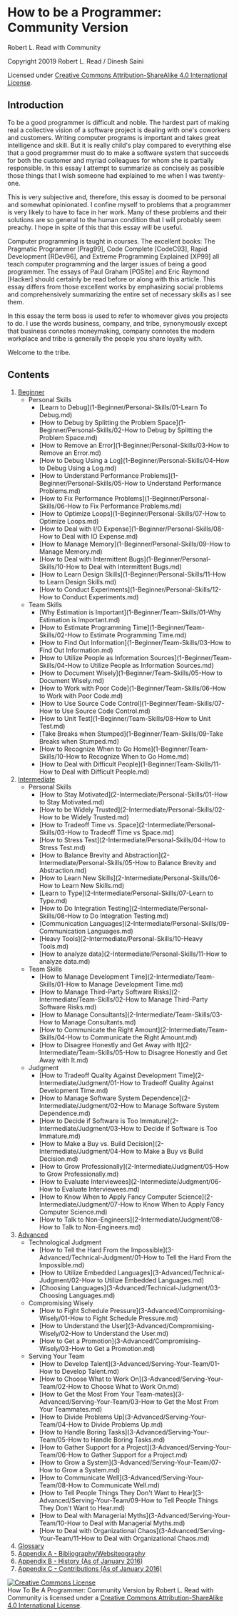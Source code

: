 # How to be a Programmer: Community Version

Robert L. Read with Community

Copyright 20019 Robert L. Read / Dinesh Saini

Licensed under [Creative Commons Attribution-ShareAlike 4.0 International License](http://creativecommons.org/licenses/by-sa/4.0/).

## Introduction
To be a good programmer is difficult and noble. The hardest part of making real a collective vision of a software project is dealing with one's coworkers and customers. Writing computer programs is important and takes great intelligence and skill. But it is really child's play compared to everything else that a good programmer must do to make a software system that succeeds for both the customer and myriad colleagues for whom she is partially responsible. In this essay I attempt to summarize as concisely as possible those things that I wish someone had explained to me when I was twenty-one.

This is very subjective and, therefore, this essay is doomed to be personal and somewhat opinionated. I confine myself to problems that a programmer is very likely to have to face in her work. Many of these problems and their solutions are so general to the human condition that I will probably seem preachy. I hope in spite of this that this essay will be useful.

Computer programming is taught in courses. The excellent books: The Pragmatic Programmer [Prag99], Code Complete [CodeC93], Rapid Development [RDev96], and Extreme Programming Explained [XP99] all teach computer programming and the larger issues of being a good programmer. The essays of Paul Graham [PGSite] and Eric Raymond [Hacker] should certainly be read before or along with this article. This essay differs from those excellent works by emphasizing social problems and comprehensively summarizing the entire set of necessary skills as I see them.

In this essay the term boss is used to refer to whomever gives you projects to do. I use the words business, company, and tribe, synonymously except that business connotes moneymaking, company connotes the modern workplace and tribe is generally the people you share loyalty with.

Welcome to the tribe.

## Contents

1. [Beginner](1-Beginner)
	- Personal Skills
		- [Learn to Debug](1-Beginner/Personal-Skills/01-Learn To Debug.md)
		- [How to Debug by Splitting the Problem Space](1-Beginner/Personal-Skills/02-How to Debug by Splitting the Problem Space.md)
		- [How to Remove an Error](1-Beginner/Personal-Skills/03-How to Remove an Error.md)
		- [How to Debug Using a Log](1-Beginner/Personal-Skills/04-How to Debug Using a Log.md)
		- [How to Understand Performance Problems](1-Beginner/Personal-Skills/05-How to Understand Performance Problems.md)
		- [How to Fix Performance Problems](1-Beginner/Personal-Skills/06-How to Fix Performance Problems.md)
		- [How to Optimize Loops](1-Beginner/Personal-Skills/07-How to Optimize Loops.md)
		- [How to Deal with I/O Expense](1-Beginner/Personal-Skills/08-How to Deal with IO Expense.md)
		- [How to Manage Memory](1-Beginner/Personal-Skills/09-How to Manage Memory.md)
		- [How to Deal with Intermittent Bugs](1-Beginner/Personal-Skills/10-How to Deal with Intermittent Bugs.md)
		- [How to Learn Design Skills](1-Beginner/Personal-Skills/11-How to Learn Design Skills.md)
		- [How to Conduct Experiments](1-Beginner/Personal-Skills/12-How to Conduct Experiments.md)
	- Team Skills
		- [Why Estimation is Important](1-Beginner/Team-Skills/01-Why Estimation is Important.md)
		- [How to Estimate Programming Time](1-Beginner/Team-Skills/02-How to Estimate Programming Time.md)
		- [How to Find Out Information](1-Beginner/Team-Skills/03-How to Find Out Information.md)
		- [How to Utilize People as Information Sources](1-Beginner/Team-Skills/04-How to Utilize People as Information Sources.md)
		- [How to Document Wisely](1-Beginner/Team-Skills/05-How to Document Wisely.md)
		- [How to Work with Poor Code](1-Beginner/Team-Skills/06-How to Work with Poor Code.md)
		- [How to Use Source Code Control](1-Beginner/Team-Skills/07-How to Use Source Code Control.md)
		- [How to Unit Test](1-Beginner/Team-Skills/08-How to Unit Test.md)
		- [Take Breaks when Stumped](1-Beginner/Team-Skills/09-Take Breaks when Stumped.md)
		- [How to Recognize When to Go Home](1-Beginner/Team-Skills/10-How to Recognize When to Go Home.md)
		- [How to Deal with Difficult People](1-Beginner/Team-Skills/11-How to Deal with Difficult People.md)
2. [Intermediate](2-Intermediate)
	- Personal Skills
		- [How to Stay Motivated](2-Intermediate/Personal-Skills/01-How to Stay Motivated.md)
		- [How to be Widely Trusted](2-Intermediate/Personal-Skills/02-How to be Widely Trusted.md)
		- [How to Tradeoff Time vs. Space](2-Intermediate/Personal-Skills/03-How to Tradeoff Time vs Space.md)
		- [How to Stress Test](2-Intermediate/Personal-Skills/04-How to Stress Test.md)
		- [How to Balance Brevity and Abstraction](2-Intermediate/Personal-Skills/05-How to Balance Brevity and Abstraction.md)
		- [How to Learn New Skills](2-Intermediate/Personal-Skills/06-How to Learn New Skills.md)
		- [Learn to Type](2-Intermediate/Personal-Skills/07-Learn to Type.md)
		- [How to Do Integration Testing](2-Intermediate/Personal-Skills/08-How to Do Integration Testing.md)
		- [Communication Languages](2-Intermediate/Personal-Skills/09-Communication Languages.md)
		- [Heavy Tools](2-Intermediate/Personal-Skills/10-Heavy Tools.md)
		- [How to analyze data](2-Intermediate/Personal-Skills/11-How to analyze data.md)
	- Team Skills
		- [How to Manage Development Time](2-Intermediate/Team-Skills/01-How to Manage Development Time.md)
		- [How to Manage Third-Party Software Risks](2-Intermediate/Team-Skills/02-How to Manage Third-Party Software Risks.md)
		- [How to Manage Consultants](2-Intermediate/Team-Skills/03-How to Manage Consultants.md)
		- [How to Communicate the Right Amount](2-Intermediate/Team-Skills/04-How to Communicate the Right Amount.md)
		- [How to Disagree Honestly and Get Away with It](2-Intermediate/Team-Skills/05-How to Disagree Honestly and Get Away with It.md)
	- Judgment
		- [How to Tradeoff Quality Against Development Time](2-Intermediate/Judgment/01-How to Tradeoff Quality Against Development Time.md)
		- [How to Manage Software System Dependence](2-Intermediate/Judgment/02-How to Manage Software System Dependence.md)
		- [How to Decide if Software is Too Immature](2-Intermediate/Judgment/03-How to Decide if Software is Too Immature.md)
		- [How to Make a Buy vs. Build Decision](2-Intermediate/Judgment/04-How to Make a Buy vs Build Decision.md)
		- [How to Grow Professionally](2-Intermediate/Judgment/05-How to Grow Professionally.md)
		- [How to Evaluate Interviewees](2-Intermediate/Judgment/06-How to Evaluate Interviewees.md)
		- [How to Know When to Apply Fancy Computer Science](2-Intermediate/Judgment/07-How to Know When to Apply Fancy Computer Science.md)
		- [How to Talk to Non-Engineers](2-Intermediate/Judgment/08-How to Talk to Non-Engineers.md)
3. [Advanced](3-Advanced)
	- Technological Judgment
        - [How to Tell the Hard From the Impossible](3-Advanced/Technical-Judgment/01-How to Tell the Hard From the Impossible.md)
        - [How to Utilize Embedded Languages](3-Advanced/Technical-Judgment/02-How to Utilize Embedded Languages.md)
        - [Choosing Languages](3-Advanced/Technical-Judgment/03-Choosing Languages.md)
    - Compromising Wisely
        - [How to Fight Schedule Pressure](3-Advanced/Compromising-Wisely/01-How to Fight Schedule Pressure.md)
        - [How to Understand the User](3-Advanced/Compromising-Wisely/02-How to Understand the User.md)
        - [How to Get a Promotion](3-Advanced/Compromising-Wisely/03-How to Get a Promotion.md)
    - Serving Your Team
        - [How to Develop Talent](3-Advanced/Serving-Your-Team/01-How to Develop Talent.md)
        - [How to Choose What to Work On](3-Advanced/Serving-Your-Team/02-How to Choose What to Work On.md)
        - [How to Get the Most From Your Team-mates](3-Advanced/Serving-Your-Team/03-How to Get the Most From Your Teammates.md)
        - [How to Divide Problems Up](3-Advanced/Serving-Your-Team/04-How to Divide Problems Up.md)
        - [How to Handle Boring Tasks](3-Advanced/Serving-Your-Team/05-How to Handle Boring Tasks.md)
        - [How to Gather Support for a Project](3-Advanced/Serving-Your-Team/06-How to Gather Support for a Project.md)
        - [How to Grow a System](3-Advanced/Serving-Your-Team/07-How to Grow a System.md)
        - [How to Communicate Well](3-Advanced/Serving-Your-Team/08-How to Communicate Well.md)
        - [How to Tell People Things They Don't Want to Hear](3-Advanced/Serving-Your-Team/09-How to Tell People Things They Don't Want to Hear.md)
        - [How to Deal with Managerial Myths](3-Advanced/Serving-Your-Team/10-How to Deal with Managerial Myths.md)
        - [How to Deal with Organizational Chaos](3-Advanced/Serving-Your-Team/11-How to Deal with Organizational Chaos.md)
4. [Glossary](GLOSSARY.md)
5. [Appendix A - Bibliography/Websiteography](5-Bibliography.md)
6. [Appendix B - History (As of January 2016)](6-History.md)
6. [Appendix C - Contributions (As of January 2016)](7-Contributions.md)


<a rel="license" href="http://creativecommons.org/licenses/by-sa/4.0/"><img alt="Creative Commons License" style="border-width:0" src="https://i.creativecommons.org/l/by-sa/4.0/88x31.png" /></a><br /><span xmlns:dct="http://purl.org/dc/terms/" href="http://purl.org/dc/dcmitype/Text" property="dct:title" rel="dct:type">How To Be A Programmer: Community Version</span> by <span xmlns:cc="http://creativecommons.org/ns#" property="cc:attributionName">Robert L. Read with Community</span> is licensed under a <a rel="license" href="http://creativecommons.org/licenses/by-sa/4.0/">Creative Commons Attribution-ShareAlike 4.0 International License</a>.
